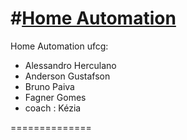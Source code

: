 #[Home Automation](http://autohomeufcg.no-ip.info)
==============

Home Automation ufcg:

* Alessandro Herculano 
* Anderson Gustafson
* Bruno Paiva
* Fagner Gomes
* coach : Kézia

==============

